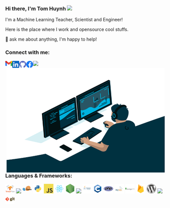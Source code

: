 

### Hi there, I'm Tom Huynh <img src="https://media.giphy.com/media/hvRJCLFzcasrR4ia7z/giphy.gif" width="25px"> 

I'm a Machine Learning Teacher, Scientist and Engineer!

Here is the place where I work and opensource cool stuffs.

💬 ask me about anything, I'm happy to help!

### Connect with me:

<a href="mailto:tomhuynhsg@gmail.com">
  <img align="left" alt="Tom Huynh's email" width="22px" src="https://raw.githubusercontent.com/TomHuynhSG/TomHuynhSG/main/assets/gmail.svg" />
</a>
<a href="https://www.linkedin.com/in/tomhuynhsg/">
  <img align="left" alt="Tom Huynh's LinkedIN" width="22px" src="https://raw.githubusercontent.com/TomHuynhSG/TomHuynhSG/main/assets/linkedin.svg" />
</a>
<a href="https://github.com/TomHuynhSG">
  <img align="left" alt="Tom Huynh's Github" width="22px" src="https://raw.githubusercontent.com/TomHuynhSG/TomHuynhSG/main/assets/github.png" />
</a>
<a href="https://www.facebook.com/tomhuynhsg/">
  <img align="left" alt="Tom Huynh's Facebook" width="22px" src="https://raw.githubusercontent.com/TomHuynhSG/TomHuynhSG/main/assets/facebook.svg" />
</a>

![](https://visitor-badge.glitch.me/badge?page_id=TomHuynhSG.TomHuynhSG)
<img align="right" alt="GIF" src="https://github.com/TomHuynhSG/TomHuynhSG/blob/main/assets/code.gif?raw=true" width="500" height="330" />
<br />

### Languages & Frameworks:
<code><img height="30" src="https://raw.githubusercontent.com/github/explore/80688e429a7d4ef2fca1e82350fe8e3517d3494d/topics/tensorflow/tensorflow.png"></code>
<code><img height="30" src="https://upload.wikimedia.org/wikipedia/commons/thumb/1/10/PyTorch_logo_icon.svg/1300px-PyTorch_logo_icon.svg.png"></code>
<code><img height="30" src="https://raw.githubusercontent.com/github/explore/80688e429a7d4ef2fca1e82350fe8e3517d3494d/topics/scikit-learn/scikit-learn.png"></code>
<code><img height="30" src="https://raw.githubusercontent.com/github/explore/80688e429a7d4ef2fca1e82350fe8e3517d3494d/topics/python/python.png"></code>
<code><img height="30" src="https://raw.githubusercontent.com/github/explore/80688e429a7d4ef2fca1e82350fe8e3517d3494d/topics/javascript/javascript.png"></code>
<code><img height="30" src="https://raw.githubusercontent.com/github/explore/80688e429a7d4ef2fca1e82350fe8e3517d3494d/topics/react/react.png"></code>
<code><img height="30" src="https://raw.githubusercontent.com/github/explore/80688e429a7d4ef2fca1e82350fe8e3517d3494d/topics/nodejs/nodejs.png"></code>
<code><img height="30" src="https://yt3.ggpht.com/ytc/AKedOLSFDRWxkoIluD46Gws0mUOuQ-uz9cO5IMKZFB5x=s900-c-k-c0x00ffffff-no-rj"></code>
<code><img height="30" src="https://raw.githubusercontent.com/github/explore/f3e22f0dca2be955676bc70d6214b95b13354ee8/topics/java/java.png"></code>
<code><img height="30" src="https://raw.githubusercontent.com/github/explore/f3e22f0dca2be955676bc70d6214b95b13354ee8/topics/c/c.png"></code>
<code><img height="30" src="https://raw.githubusercontent.com/github/explore/f3e22f0dca2be955676bc70d6214b95b13354ee8/topics/php/php.png"></code>
<code><img height="30" src="https://raw.githubusercontent.com/github/explore/80688e429a7d4ef2fca1e82350fe8e3517d3494d/topics/mysql/mysql.png"></code>
<code><img height="30" src="https://raw.githubusercontent.com/github/explore/80688e429a7d4ef2fca1e82350fe8e3517d3494d/topics/mongodb/mongodb.png"></code>
<code><img height="30" src="https://raw.githubusercontent.com/github/explore/80688e429a7d4ef2fca1e82350fe8e3517d3494d/topics/firebase/firebase.png"></code>
<code><img height="30" src="https://raw.githubusercontent.com/github/explore/80688e429a7d4ef2fca1e82350fe8e3517d3494d/topics/wordpress/wordpress.png"></code>
<code><img height="30" src="https://cdn-icons-png.flaticon.com/512/825/825535.png"></code>
<code><img height="30" src="https://raw.githubusercontent.com/github/explore/80688e429a7d4ef2fca1e82350fe8e3517d3494d/topics/git/git.png"></code>


